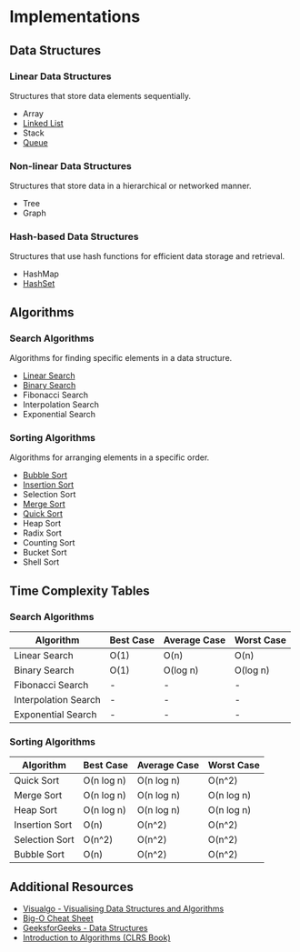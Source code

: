 # Implementations

Data Structures
---------------

### Linear Data Structures

Structures that store data elements sequentially.

-   Array
-   [Linked List](https://hackmd.io/@siansiansu/SJIq6MPzC)
-   Stack
-   [Queue](https://hackmd.io/@siansiansu/S1s7IdmVA)

### Non-linear Data Structures

Structures that store data in a hierarchical or networked manner.

-   Tree
-   Graph

### Hash-based Data Structures

Structures that use hash functions for efficient data storage and retrieval.

-   HashMap
-   [HashSet](https://hackmd.io/@siansiansu/r16nazVN0)

Algorithms
----------

### Search Algorithms

Algorithms for finding specific elements in a data structure.

-   [Linear Search](https://hackmd.io/@siansiansu/r1k-B5SVA)
-   [Binary Search](https://hackmd.io/@siansiansu/HkpNS9HER)
-   Fibonacci Search
-   Interpolation Search
-   Exponential Search

### Sorting Algorithms

Algorithms for arranging elements in a specific order.

-   [Bubble Sort](https://hackmd.io/@siansiansu/S1mrVcrEA)
-   [Insertion Sort](https://hackmd.io/@siansiansu/BJs14crNR)
-   Selection Sort
-   [Merge Sort](https://hackmd.io/@siansiansu/S1yFVqBVA)
-   [Quick Sort](https://hackmd.io/@siansiansu/HkLu75SVR)
-   Heap Sort
-   Radix Sort
-   Counting Sort
-   Bucket Sort
-   Shell Sort

Time Complexity Tables
----------------------

### Search Algorithms

| Algorithm            | Best Case | Average Case | Worst Case |
| -------------------- | --------- | ------------ | ---------- |
| Linear Search        | O(1)      | O(n)         | O(n)       |
| Binary Search        | O(1)      | O(log n)     | O(log n)   |
| Fibonacci Search     | -         | -            | -          |
| Interpolation Search | -         | -            | -          |
| Exponential Search   | -         | -            | -          |

### Sorting Algorithms

| Algorithm      | Best Case  | Average Case | Worst Case |
| -------------- | ---------- | ------------ | ---------- |
| Quick Sort     | O(n log n) | O(n log n)   | O(n^2)     |
| Merge Sort     | O(n log n) | O(n log n)   | O(n log n) |
| Heap Sort      | O(n log n) | O(n log n)   | O(n log n) |
| Insertion Sort | O(n)       | O(n^2)       | O(n^2)     |
| Selection Sort | O(n^2)     | O(n^2)       | O(n^2)     |
| Bubble Sort    | O(n)       | O(n^2)       | O(n^2)     |

Additional Resources
--------------------

-   [Visualgo - Visualising Data Structures and Algorithms](https://visualgo.net/en)
-   [Big-O Cheat Sheet](https://www.bigocheatsheet.com/)
-   [GeeksforGeeks - Data Structures](https://www.geeksforgeeks.org/data-structures/)
-   [Introduction to Algorithms (CLRS Book)](https://mitpress.mit.edu/books/introduction-algorithms-third-edition)
